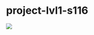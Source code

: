 # project-lvl1-s116

<a href="https://codeclimate.com/github/codeclimate/codeclimate"><img src="https://codeclimate.com/github/aenglisc/project-lvl1-s116/badges/gpa.svg" /></a>
